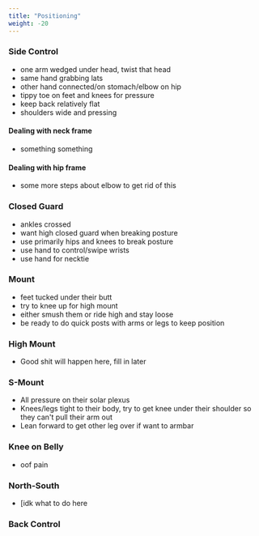 ```yaml
---
title: "Positioning"
weight: -20
---
```


### Side Control

- one arm wedged under head, twist that head
- same hand grabbing lats 
- other hand connected/on stomach/elbow on hip
- tippy toe on feet and knees for pressure
- keep back relatively flat
- shoulders wide and pressing

#### Dealing with neck frame

- something something

#### Dealing with hip frame

- some more steps about elbow to get rid of this



### Closed Guard

- ankles crossed
- want high closed guard when breaking posture
- use primarily hips and knees to break posture
- use hand to control/swipe wrists 
- use hand for necktie

### Mount

- feet tucked under their butt
- try to knee up for high mount
- either smush them or ride high and stay loose
- be ready to do quick posts with arms or legs to keep position

### High Mount

- Good shit will happen here, fill in later

### S-Mount

- All pressure on their solar plexus
- Knees/legs tight to their body, try to get knee under their shoulder so they can't pull their arm out
- Lean forward to get other leg over if want to armbar

### Knee on Belly

- oof pain

### North-South

- [idk what to do here 



###  Back Control